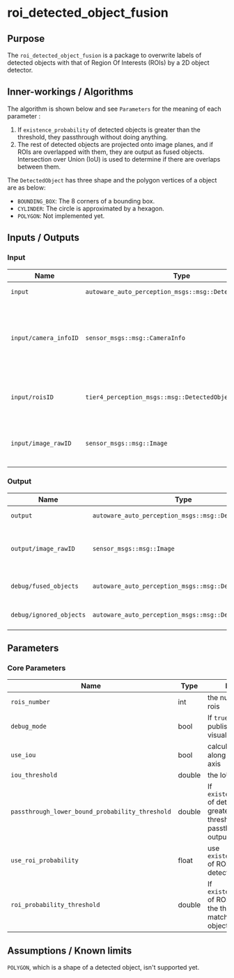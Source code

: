 # roi_detected_object_fusion

## Purpose

The `roi_detected_object_fusion` is a package to overwrite labels of detected objects with that of Region Of Interests (ROIs) by a 2D object detector.

## Inner-workings / Algorithms

The algorithm is shown below and see `Parameters` for the meaning of each parameter :

1. If `existence_probability` of detected objects is greater than the threshold, they passthrough without doing anything.
2. The rest of detected objects are projected onto image planes, and if ROIs are overlapped with them, they are output as fused objects. Intersection over Union (IoU) is used to determine if there are overlaps between them.

The `DetectedObject` has three shape and the polygon vertices of a object are as below:

- `BOUNDING_BOX`: The 8 corners of a bounding box.
- `CYLINDER`: The circle is approximated by a hexagon.
- `POLYGON`: Not implemented yet.

## Inputs / Outputs

### Input

| Name                  | Type                                                     | Description                                                                        |
| --------------------- | -------------------------------------------------------- | ---------------------------------------------------------------------------------- |
| `input`               | `autoware_auto_perception_msgs::msg::DetectedObjects`    | detected objects                                                                   |
| `input/camera_infoID` | `sensor_msgs::msg::CameraInfo`                           | camera information to project 3d points onto image planes, `ID` is between 0 and 7 |
| `input/roisID`        | `tier4_perception_msgs::msg::DetectedObjectsWithFeature` | ROIs from each image, `ID` is between 0 and 7                                      |
| `input/image_rawID`   | `sensor_msgs::msg::Image`                                | images for visualization, `ID` is between 0 and 7                                  |

### Output

| Name                    | Type                                                  | Description                                       |
| ----------------------- | ----------------------------------------------------- | ------------------------------------------------- |
| `output`                | `autoware_auto_perception_msgs::msg::DetectedObjects` | detected objects                                  |
| `output/image_rawID`    | `sensor_msgs::msg::Image`                             | images for visualization, `ID` is between 0 and 7 |
| `debug/fused_objects`   | `autoware_auto_perception_msgs::msg::DetectedObjects` | fused detected objects                            |
| `debug/ignored_objects` | `autoware_auto_perception_msgs::msg::DetectedObjects` | not fused detected objects                        |

## Parameters

### Core Parameters

| Name                                            | Type   | Description                                                                                               |
| ----------------------------------------------- | ------ | --------------------------------------------------------------------------------------------------------- |
| `rois_number`                                   | int    | the number of input rois                                                                                  |
| `debug_mode`                                    | bool   | If `true`, subscribe and publish images for visualization.                                                |
| `use_iou`                                       | bool   | calculate IoU both along x-axis and y-axis                                                                |
| `iou_threshold`                                 | double | the IoU threshold to                                                                                      |
| `passthrough_lower_bound_probability_threshold` | double | If `existence_probability` of detected objects is greater than the threshold, they passthrough as outputs |
| `use_roi_probability`                           | float  | use `existence_probability` of ROIs to match with detected objects                                        |
| `roi_probability_threshold`                     | double | If `existence_probability` of ROIs is greater than the threshold, matched detected objects are output     |

## Assumptions / Known limits

`POLYGON`, which is a shape of a detected object, isn't supported yet.

